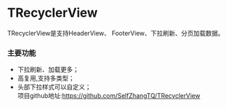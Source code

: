 # TRecyclerView
TRecyclerView是支持HeaderView、 FooterView、下拉刷新、分页加载数据。<br/>

### 主要功能<br/>
   * 下拉刷新、加载更多；<br/>
   * 高复用,支持多类型；<br/>
   * 头部下拉样式可以自定义；<br/>
   项目github地址:<https://github.com/SelfZhangTQ/TRecyclerView> <br/>

